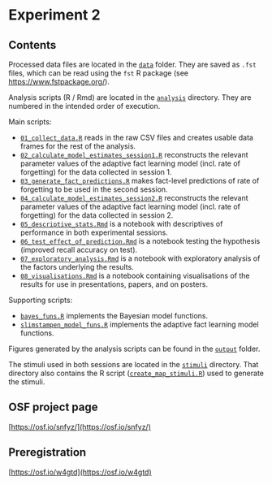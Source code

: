 # Experiment 2

## Contents

Processed data files are located in the [`data`](data) folder.
They are saved as `.fst` files, which can be read using the `fst` R package (see https://www.fstpackage.org/).

Analysis scripts (R / Rmd) are located in the [`analysis`](analysis) directory.
They are numbered in the intended order of execution.

Main scripts:
- [`01_collect_data.R`](analysis/01_collect_data.R) reads in the raw CSV files and creates usable data frames for the rest of the analysis.
- [`02_calculate_model_estimates_session1.R`](analysis/02_calculate_model_estimates_session1.R) reconstructs the relevant parameter values of the adaptive fact learning model (incl. rate of forgetting) for the data collected in session 1.
- [`03_generate_fact_predictions.R`](analysis/03_generate_fact_predictions.R) makes fact-level predictions of rate of forgetting to be used in the second session.
- [`04_calculate_model_estimates_session2.R`](analysis/04_calculate_model_estimates_session2.R) reconstructs the relevant parameter values of the adaptive fact learning model (incl. rate of forgetting) for the data collected in session 2.
- [`05_descriptive_stats.Rmd`](analysis/05_descriptive_stats.Rmd) is a notebook with descriptives of performance in both experimental sessions.
- [`06_test_effect_of_prediction.Rmd`](analysis/06_test_effect_of_prediction.Rmd) is a notebook testing the hypothesis (improved recall accuracy on test).
- [`07_exploratory_analysis.Rmd`](analysis/07_exploratory_analysis.Rmd) is a notebook with exploratory analysis of the factors underlying the results.
- [`08_visualisations.Rmd`](analysis/08_visualisations.Rmd) is a notebook containing visualisations of the results for use in presentations, papers, and on posters.

Supporting scripts:
- [`bayes_funs.R`](analysis/bayes_funs.R) implements the Bayesian model functions.
- [`slimstampen_model_funs.R`](analysis/slimstampen_model_funs.R) implements the adaptive fact learning model functions.
  

Figures generated by the analysis scripts can be found in the [`output`](output) folder.

The stimuli used in both sessions are located in the [`stimuli`](stimuli) directory. 
That directory also contains the R script ([`create_map_stimuli.R`](stimuli/create_map_stimuli.R)) used to generate the stimuli.

## OSF project page
[https://osf.io/snfyz/](https://osf.io/snfyz/)

## Preregistration
[https://osf.io/w4gtd](https://osf.io/w4gtd)
